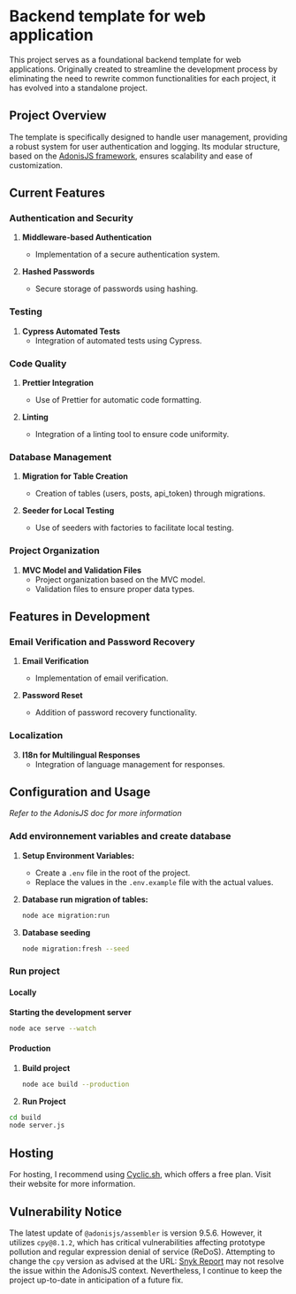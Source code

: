 # Backend template for web application

This project serves as a foundational backend template for web applications. Originally created to streamline the development process by eliminating the need to rewrite common functionalities for each project, it has evolved into a standalone project.

## Project Overview

The template is specifically designed to handle user management, providing a robust system for user authentication and logging. Its modular structure, based on the [AdonisJS framework](https://adonisjs.com/), ensures scalability and ease of customization.

## Current Features

### Authentication and Security
1. **Middleware-based Authentication**
   - Implementation of a secure authentication system.

2. **Hashed Passwords**
   - Secure storage of passwords using hashing.

### Testing
1. **Cypress Automated Tests**
   - Integration of automated tests using Cypress.

### Code Quality
1. **Prettier Integration**
   - Use of Prettier for automatic code formatting.

2. **Linting**
   - Integration of a linting tool to ensure code uniformity.

### Database Management
1. **Migration for Table Creation**
   - Creation of tables (users, posts, api_token) through migrations.

2. **Seeder for Local Testing**
   - Use of seeders with factories to facilitate local testing.

### Project Organization
1. **MVC Model and Validation Files**
   - Project organization based on the MVC model.
   - Validation files to ensure proper data types.

## Features in Development

### Email Verification and Password Recovery
1. **Email Verification**
   - Implementation of email verification.

2. **Password Reset**
   - Addition of password recovery functionality.

### Localization
3. **I18n for Multilingual Responses**
   - Integration of language management for responses.

## Configuration and Usage

*Refer to the AdonisJS doc for more information*

### Add environnement variables and create database


1. **Setup Environment Variables:**
   - Create a `.env` file in the root of the project.
   - Replace the values in the `.env.example` file with the actual values.

2. **Database run migration of tables:**
   ```bash
   node ace migration:run
   ```
   
3. **Database seeding**
    ```bash
    node migration:fresh --seed
    ```

### Run project

#### Locally

**Starting the development server**
```bash
node ace serve --watch
```

#### Production 

1. **Build project**
   ```bash
   node ace build --production
   ```
2. **Run Project**
  ```bash
cd build
node server.js
```

## Hosting 

For hosting, I recommend using [Cyclic.sh](https://cyclic.sh/), which offers a free plan. Visit their website for more information.

## Vulnerability Notice

The latest update of `@adonisjs/assembler` is version 9.5.6. However, it utilizes `cpy@8.1.2`, which has critical vulnerabilities affecting prototype pollution and regular expression denial of service (ReDoS). Attempting to change the `cpy` version as advised at the URL: [Snyk Report](https://snyk.io/test/github/adonisjs/assembler?targetFile=package.json) may not resolve the issue within the AdonisJS context. Nevertheless, I continue to keep the project up-to-date in anticipation of a future fix.

